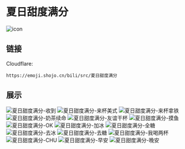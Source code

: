 # 夏日甜度满分
![icon](https://emoji.shojo.cn/bili/src/夏日甜度满分/icon.png)
## 链接
Cloudflare:
```
https://emoji.shojo.cn/bili/src/夏日甜度满分
```
## 展示
![夏日甜度满分-收到](https://emoji.shojo.cn/bili/src/夏日甜度满分/夏日甜度满分-收到.png)
![夏日甜度满分-来杯美式](https://emoji.shojo.cn/bili/src/夏日甜度满分/夏日甜度满分-来杯美式.png)
![夏日甜度满分-来杯拿铁](https://emoji.shojo.cn/bili/src/夏日甜度满分/夏日甜度满分-来杯拿铁.png)
![夏日甜度满分-奶茶续命](https://emoji.shojo.cn/bili/src/夏日甜度满分/夏日甜度满分-奶茶续命.png)
![夏日甜度满分-友谊干杯](https://emoji.shojo.cn/bili/src/夏日甜度满分/夏日甜度满分-友谊干杯.png)
![夏日甜度满分-摸鱼](https://emoji.shojo.cn/bili/src/夏日甜度满分/夏日甜度满分-摸鱼.png)
![夏日甜度满分-OK](https://emoji.shojo.cn/bili/src/夏日甜度满分/夏日甜度满分-OK.png)
![夏日甜度满分-加冰](https://emoji.shojo.cn/bili/src/夏日甜度满分/夏日甜度满分-加冰.png)
![夏日甜度满分-全糖](https://emoji.shojo.cn/bili/src/夏日甜度满分/夏日甜度满分-全糖.png)
![夏日甜度满分-去冰](https://emoji.shojo.cn/bili/src/夏日甜度满分/夏日甜度满分-去冰.png)
![夏日甜度满分-去糖](https://emoji.shojo.cn/bili/src/夏日甜度满分/夏日甜度满分-去糖.png)
![夏日甜度满分-我喝两杯](https://emoji.shojo.cn/bili/src/夏日甜度满分/夏日甜度满分-我喝两杯.png)
![夏日甜度满分-CHU](https://emoji.shojo.cn/bili/src/夏日甜度满分/夏日甜度满分-CHU.png)
![夏日甜度满分-早安](https://emoji.shojo.cn/bili/src/夏日甜度满分/夏日甜度满分-早安.png)
![夏日甜度满分-晚安](https://emoji.shojo.cn/bili/src/夏日甜度满分/夏日甜度满分-晚安.png)

